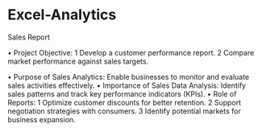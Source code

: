 # Excel-Analytics

Sales Report

•	Project Objective:
1	Develop a customer performance report.
2	Compare market performance against sales targets.

•	Purpose of Sales Analytics:	Enable businesses to monitor and evaluate sales activities effectively.
•	Importance of Sales Data Analysis: Identify sales patterns and track key performance indicators (KPIs).
•	Role of Reports:
1	Optimize customer discounts for better retention.
2	Support negotiation strategies with consumers.
3	Identify potential markets for business expansion.

